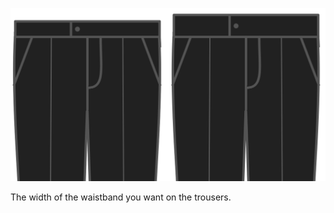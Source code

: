 ![Anchura de la cinturilla](waistbandwidth.svg)

The width of the waistband you want on the trousers.
